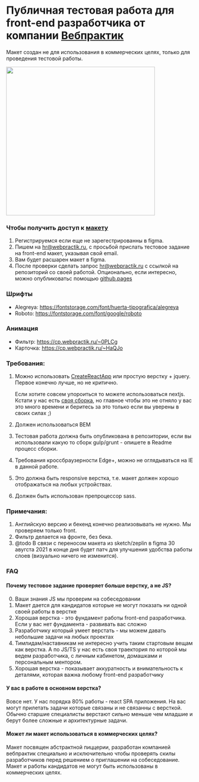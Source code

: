# Публичная тестовая работа для front-end разработчика от компании [Вебпрактик](https://team.webpractik.ru/)
Макет создан не для использования в коммерческих целях, только для проведения тестовой работы.

<img src="https://w6p.ru/OTAzNWE.png" width="400">

### Чтобы получить доступ к [макету](https://www.figma.com/file/vk7y1aNzIBBeYe40qsSa85/%D0%A2%D0%B5%D1%81%D1%82%D0%BE%D0%B2%D0%BE%D0%B5-%D0%B7%D0%B0%D0%B4%D0%B0%D0%BD%D0%B8%D0%B5?node-id=0%3A1)
1. Регистрируемся если еще не зарегестрированны в figma.
2. Пишем на hr@webpractik.ru, с просьбой прислать тестовое задание на front-end макет, указывая свой email.
3. Вам будет расшарен макет в figma.
4. После проверки сделать запрос hr@webpractik.ru с ссылкой на репозиторий со своей работой. Опционально, если интересно, можно опубликоватьс  помощью [github.pages](https://pages.github.com/)

### Шрифты
- Alegreya: https://fontstorage.com/font/huerta-tipografica/alegreya
- Roboto: https://fontstorage.com/font/google/roboto

### Анимация
- Фильтр: https://cp.webpractik.ru/~0PLCg
- Карточка: https://cp.webpractik.ru/~HaQJo

### Требования:
1. Можно использовать [CreateReactApp](https://github.com/facebook/create-react-app) или простую верстку + jquery. Первое конечно лучше, но не критично. 
  
    Если хотите совсем упороиться то можете использоваться nextjs. Кстати у нас есть [своя сборка](https://github.com/webpractik/nextjs-starter), но главное чтобы это не отняло у вас это много времени и беритесь за это только если вы уверены в своих силах ;)
2. Должен использоваться BEM
3. Тестовая работа должна быть опубликована в репозитории, если вы использовали какую то сборк gulp/grunt - опишете в Readme процесс сборки.
4. Требования кроссбраузерности Edge+, можно не оглядываться на IE в данной работе.
5. Это должна быть responsive верстка, т.е. макет должен хорошо отображаться на любых устройствах.
6. Должен быть использован препроцессор sass.

### Примечания:
1. Английскую версию и бекенд конечно реализовывать не нужно. Мы проверяем только front.
2. Фильтр делается на фронте, без бека.
3. @todo В связи с переносом макета из sketch/zeplin в figma 30 авугста 2021 в конце дня будет патч для улучшения удобства работы слоев (визуально ничего не изменится).

### FAQ
#### Почему тестовое задание проверяет больше верстку, а не JS?
0. Ваши знания JS мы проверим на собеседовании
1. Макет дается для кандидатов которые не могут показать ни одной своей работы в верстке
2. Хорошая верстка - это фундамент работы front-end разработчика. Если у вас нет фундамента - развивать вас сложно
3. Разработчику который умеет верстать - мы можем давать небольшие задачи на любых проектах
4. Тимлидам/наставникам не интересно учить таким стартовым вещам как верстка. А по JS/TS у нас есть своя траектория по которой мы ведем разработчика, с личным кабинетом, домашками и персональным ментором.
5. Хорошая верстка - показывает аккуратность и внимательность к деталями, которая важна любому front-end разработчику

#### У вас в работе в основном верстка?
Вовсе нет. У нас порядка 80% работы - react SPA приложения. На вас могут прилетать задачи которые связаны и не связанны с версткой. Обычно старшие специалисты верстают сильно меньше чем младшие и берут более сложные и архитектурные задачи.

#### Может ли макет использоваться в коммерческих целях?
Макет посвящен абстрактной пиццерии, разработан компанией вебпрактик специально и исключительно чтобы проверять скилы разработчиков перед решением о приглашении на собеседование. Макет и работы кандидатов не могут быть использованы в коммерческих целях.
